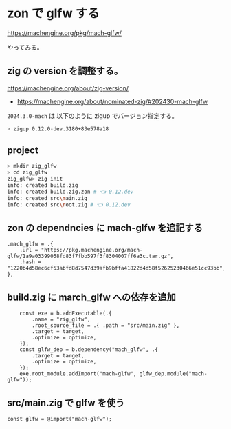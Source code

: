 # zon で glfw する

https://machengine.org/pkg/mach-glfw/

やってみる。

## zig の version を調整する。

https://machengine.org/about/zig-version/

- https://machengine.org/about/nominated-zig/#202430-mach-glfw

`2024.3.0-mach` は 以下のように zigup でバージョン指定する。

```sh
> zigup 0.12.0-dev.3180+83e578a18
```

## project

```sh
> mkdir zig_glfw
> cd zig_glfw
zig_glfw> zig init
info: created build.zig
info: created build.zig.zon # 👈 0.12.dev
info: created src\main.zig
info: created src\root.zig # 👈 0.12.dev
```

## zon の dependncies に mach-glfw を追記する

```zon title="build.zig.zon"
.mach_glfw = .{
    .url = "https://pkg.machengine.org/mach-glfw/1a9a03399058fd83f7fbb597f3f8304007ff6a3c.tar.gz",
    .hash = "1220b4d58ec6cf53abfd8d7547d39afb9bffa41822d4d58f52625230466e51cc93bb",
},
```

## build.zig に march_glfw への依存を追加

```zing
    const exe = b.addExecutable(.{
        .name = "zig_glfw",
        .root_source_file = .{ .path = "src/main.zig" },
        .target = target,
        .optimize = optimize,
    });
    const glfw_dep = b.dependency("mach_glfw", .{
        .target = target,
        .optimize = optimize,
    });
    exe.root_module.addImport("mach-glfw", glfw_dep.module("mach-glfw"));
```

## src/main.zig で glfw を使う

```zig
const glfw = @import("mach-glfw");
```

